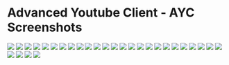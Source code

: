 # Advanced Youtube Client - AYC Screenshots

<img src="Screenshots\screenshots.md\1.png">
<img src="Screenshots\screenshots.md\1.png">
<img src="Screenshots\screenshots.md\2.png">
<img src="Screenshots\screenshots.md\3.png">
<img src="Screenshots\screenshots.md\4.png">
<img src="Screenshots\screenshots.md\5.png">
<img src="Screenshots\screenshots.md\6.png">
<img src="Screenshots\screenshots.md\7.png">
<img src="Screenshots\screenshots.md\8.png">
<img src="Screenshots\screenshots.md\9.png">
<img src="Screenshots\screenshots.md\10.png">
<img src="Screenshots\screenshots.md\11.png">
<img src="Screenshots\screenshots.md\12.png">
<img src="Screenshots\screenshots.md\13.png">
<img src="Screenshots\screenshots.md\14.png">
<img src="Screenshots\screenshots.md\15.png">
<img src="Screenshots\screenshots.md\16.png">
<img src="Screenshots\screenshots.md\17.png">
<img src="Screenshots\screenshots.md\18.png">
<img src="Screenshots\screenshots.md\19.png">
<img src="Screenshots\screenshots.md\20.png">
<img src="Screenshots\screenshots.md\21.png">
<img src="Screenshots\screenshots.md\22.png">
<img src="Screenshots\screenshots.md\23.png">
<img src="Screenshots\screenshots.md\24.png">
<img src="Screenshots\screenshots.md\25.png">
<img src="Screenshots\screenshots.md\26.png">
<img src="Screenshots\screenshots.md\27.png">
<img src="Screenshots\screenshots.md\28.png">
